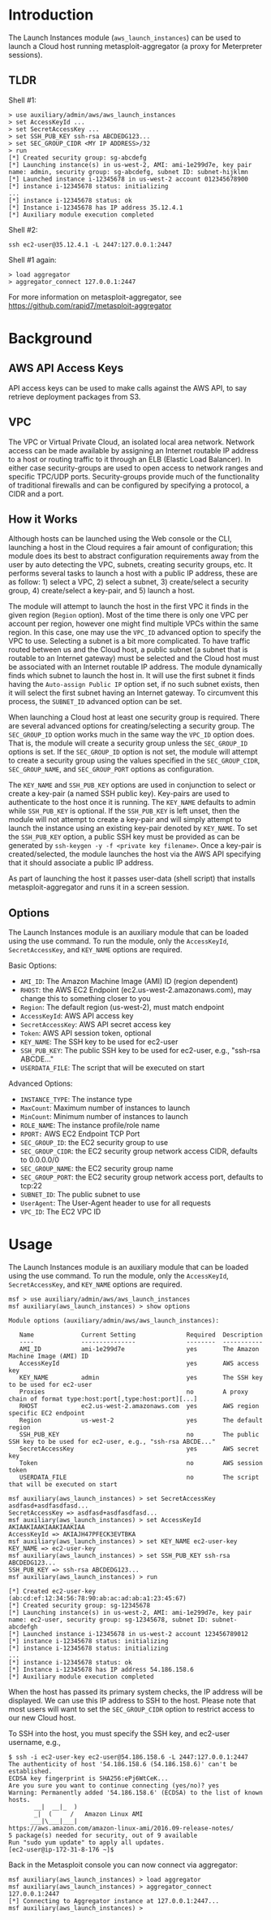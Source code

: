 
# Introduction

The Launch Instances module (`aws_launch_instances`) can be used to launch a
Cloud host running metasploit-aggregator (a proxy for Meterpreter sessions).

## TLDR

Shell #1:

```
> use auxiliary/admin/aws/aws_launch_instances
> set AccessKeyId ...
> set SecretAccessKey ...
> set SSH_PUB_KEY ssh-rsa ABCDEDG123...
> set SEC_GROUP_CIDR <MY IP ADDRESS>/32
> run
[*] Created security group: sg-abcdefg
[*] Launching instance(s) in us-west-2, AMI: ami-1e299d7e, key pair name: admin, security group: sg-abcdefg, subnet ID: subnet-hijklmn
[*] Launched instance i-12345678 in us-west-2 account 012345678900
[*] instance i-12345678 status: initializing
...
[*] instance i-12345678 status: ok
[*] Instance i-12345678 has IP address 35.12.4.1
[*] Auxiliary module execution completed
```

Shell #2:

```
ssh ec2-user@35.12.4.1 -L 2447:127.0.0.1:2447
```

Shell #1 again:

```
> load aggregator
> aggregator_connect 127.0.0.1:2447
```

For more information on metasploit-aggregator, see
https://github.com/rapid7/metasploit-aggregator


# Background

## AWS API Access Keys

API access keys can be used to make calls against the AWS API, to say
retrieve deployment packages from S3.

## VPC

The VPC or Virtual Private Cloud, an isolated local area network. Network access
can be made available by assigning an Internet routable IP address to a host or
routing traffic to it through an ELB (Elastic Load Balancer). In either case
security-groups are used to open access to network ranges and specific TPC/UDP
ports. Security-groups provide much of the functionality of traditional firewalls
and can be configured by specifying a protocol, a CIDR and a port. 

## How it Works

Although hosts can be launched using the
Web console or the CLI, launching a host in the Cloud requires a fair
amount of configuration; this module does its best to abstract configuration
requirements away from the user by auto detecting the VPC, subnets, creating
security groups, etc. It performs several tasks to launch a host with
a public IP address, these are as follow: 1) select a VPC, 2) select a subnet, 3)
create/select a security group, 4) create/select a key-pair, and 5) launch
a host.

The module will attempt to launch the host in the first VPC it finds in the
given region (`Region` option). Most of the time there is only one VPC per
account per region, however one might find multiple VPCs within the same region.
In this case, one may use the `VPC_ID` advanced option to specify the VPC to
use. Selecting a subnet is a bit more complicated. To have traffic routed
between us and the Cloud host, a public subnet (a subnet that is routable to an
Internet gateway) must be selected and the Cloud host must be associated with
an Internet routable IP address. The module dynamically finds which subnet to
launch the host in. It will use the first subnet it finds having the
`Auto-assign Public IP` option set, if no such subnet exists, then it will
select the first subnet having an Internet gateway. To circumvent this process,
the `SUBNET_ID` advanced option can be set. 

When launching a Cloud host at least one security group is required. There are
several advanced options for creating/selecting a security group. The
`SEC_GROUP_ID` option works much in the same way the `VPC_ID` option does.
That is, the module will create a security group unless the `SEC_GROUP_ID`
options is set. If the `SEC_GROUP_ID` option is not set, the module will attempt
to create a security group using the values specified in the `SEC_GROUP_CIDR`,
`SEC_GROUP_NAME`, and `SEC_GROUP_PORT` options as configuration. 

The `KEY_NAME` and `SSH_PUB_KEY` options are used in conjunction to select or
create a key-pair (a named SSH public key). Key-pairs are used to authenticate
to the host once it is running. The `KEY_NAME` defaults to admin while
`SSH_PUB_KEY` is optional. If the `SSH_PUB_KEY` is left unset, then the module
will not attempt to create a key-pair and will simply attempt to launch the
instance using an existing key-pair denoted by `KEY_NAME`. To set the
`SSH_PUB_KEY` option, a public SSH key must be provided as can be generated by
`ssh-keygen -y -f <private key filename>`. Once a key-pair is created/selected,
the module launches the host via the AWS API specifying that it should
associate a public IP address.

As part of launching the host it passes user-data (shell script) that installs
metasploit-aggregator and runs it in a screen session.

## Options

The Launch Instances module is an auxiliary module that can be loaded using the
use command. To run the module, only the `AccessKeyId`, `SecretAccessKey`, and
`KEY_NAME` options are required.

Basic Options:

* `AMI_ID`: The Amazon Machine Image (AMI) ID (region dependent)
* `RHOST`: the AWS EC2 Endpoint (ec2.us-west-2.amazonaws.com), may change this to something closer to you
* `Region`: The default region (us-west-2), must match endpoint
* `AccessKeyId`: AWS API access key
* `SecretAccessKey`: AWS API secret access key
* `Token`: AWS API session token, optional
* `KEY_NAME`: The SSH key to be used for ec2-user
* `SSH_PUB_KEY`: The public SSH key to be used for ec2-user, e.g., "ssh-rsa ABCDE..."
* `USERDATA_FILE`: The script that will be executed on start

Advanced Options:

* `INSTANCE_TYPE`: The instance type
* `MaxCount`: Maximum number of instances to launch
* `MinCount`: Minimum number of instances to launch
* `ROLE_NAME`: The instance profile/role name
* `RPORT:` AWS EC2 Endpoint TCP Port
* `SEC_GROUP_ID`: the EC2 security group to use
* `SEC_GROUP_CIDR`: the EC2 security group network access CIDR, defaults to 0.0.0.0/0
* `SEC_GROUP_NAME`: the EC2 security group name
* `SEC_GROUP_PORT`: the EC2 security group network access port, defaults to tcp:22
* `SUBNET_ID`: The public subnet to use
* `UserAgent`: The User-Agent header to use for all requests
* `VPC_ID`: The EC2 VPC ID

# Usage

The Launch Instances module is an auxiliary module that can be loaded using the
use command. To run the module, only the `AccessKeyId`, `SecretAccessKey`, and
`KEY_NAME` options are required.

```
msf > use auxiliary/admin/aws/aws_launch_instances
msf auxiliary(aws_launch_instances) > show options

Module options (auxiliary/admin/aws/aws_launch_instances):

   Name             Current Setting              Required  Description
   ----             ---------------              --------  -----------
   AMI_ID           ami-1e299d7e                 yes       The Amazon Machine Image (AMI) ID
   AccessKeyId                                   yes       AWS access key
   KEY_NAME         admin                        yes       The SSH key to be used for ec2-user
   Proxies                                       no        A proxy chain of format type:host:port[,type:host:port][...]
   RHOST            ec2.us-west-2.amazonaws.com  yes       AWS region specific EC2 endpoint
   Region           us-west-2                    yes       The default region
   SSH_PUB_KEY                                   no        The public SSH key to be used for ec2-user, e.g., "ssh-rsa ABCDE..."
   SecretAccessKey                               yes       AWS secret key
   Token                                         no        AWS session token
   USERDATA_FILE                                 no        The script that will be executed on start

msf auxiliary(aws_launch_instances) > set SecretAccessKey asdfasd+asdfasdfasd...
SecretAccessKey => asdfasd+asdfasdfasd...
msf auxiliary(aws_launch_instances) > set AccessKeyId AKIAAKIAAKIAAKIAAKIAA
AccessKeyId => AKIAJH47PFECK3EVTBKA
msf auxiliary(aws_launch_instances) > set KEY_NAME ec2-user-key
KEY_NAME => ec2-user-key
msf auxiliary(aws_launch_instances) > set SSH_PUB_KEY ssh-rsa ABCDEDG123...
SSH_PUB_KEY => ssh-rsa ABCDEDG123...
msf auxiliary(aws_launch_instances) > run

[*] Created ec2-user-key (ab:cd:ef:12:34:56:78:90:ab:ac:ad:ab:a1:23:45:67)
[*] Created security group: sg-12345678
[*] Launching instance(s) in us-west-2, AMI: ami-1e299d7e, key pair name: ec2-user, security group: sg-12345678, subnet ID: subnet-abcdefgh
[*] Launched instance i-12345678 in us-west-2 account 123456789012
[*] instance i-12345678 status: initializing
[*] instance i-12345678 status: initializing
...
[*] instance i-12345678 status: ok
[*] Instance i-12345678 has IP address 54.186.158.6
[*] Auxiliary module execution completed 
```

When the host has passed its primary system checks, the IP address will be
displayed. We can use this IP address to SSH to the host. Please note that
most users will want to set the `SEC_GROUP_CIDR` option to restrict access to
our new Cloud host.

To SSH into the host, you must specify the SSH key, and ec2-user username, e.g.,

```
$ ssh -i ec2-user-key ec2-user@54.186.158.6 -L 2447:127.0.0.1:2447
The authenticity of host '54.186.158.6 (54.186.158.6)' can't be established.
ECDSA key fingerprint is SHA256:ePj6WtCeK...
Are you sure you want to continue connecting (yes/no)? yes
Warning: Permanently added '54.186.158.6' (ECDSA) to the list of known hosts.
       __|  __|_  )
       _|  (     /   Amazon Linux AMI
      ___|\___|___|
https://aws.amazon.com/amazon-linux-ami/2016.09-release-notes/
5 package(s) needed for security, out of 9 available
Run "sudo yum update" to apply all updates.
[ec2-user@ip-172-31-8-176 ~]$
```

Back in the Metasploit console you can now connect via aggregator:

```
msf auxiliary(aws_launch_instances) > load aggregator
msf auxiliary(aws_launch_instances) > aggregator_connect 127.0.0.1:2447
[*] Connecting to Aggregator instance at 127.0.0.1:2447...
msf auxiliary(aws_launch_instances) >
```